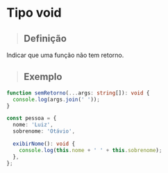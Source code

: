 # Tipo void

> ## **Definição**

Indicar que uma função não tem retorno.

> ## **Exemplo**

```ts
function semRetorno(...args: string[]): void {
  console.log(args.join(' '));
}
```

```ts
const pessoa = {
  nome: 'Luiz',
  sobrenome: 'Otávio',

  exibirNome(): void {
    console.log(this.nome + ' ' + this.sobrenome);
  },
};
```
